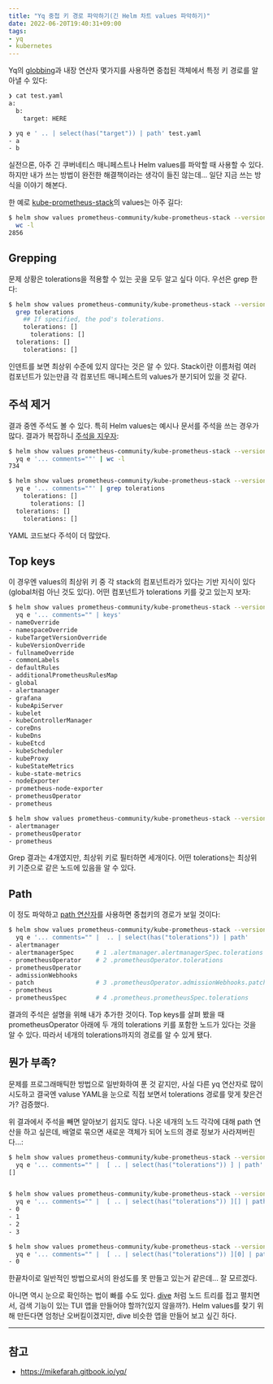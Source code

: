 ```yaml
---
title: "Yq 중첩 키 경로 파악하기(긴 Helm 차트 values 파악하기)"
date: 2022-06-20T19:40:31+09:00
tags:
- yq
- kubernetes
---
```


Yq의 [globbing](https://mikefarah.gitbook.io/yq/operators/recursive-descent-glob)과 내장 연산자 몇가지를 사용하면 중첩된 객체에서 특정 키 경로를 알아낼 수 있다:
```sh
❯ cat test.yaml
a:
  b:
    target: HERE

❯ yq e ' .. | select(has("target")) | path' test.yaml
- a
- b
```

실전으론, 아주 긴 쿠버네티스 매니페스트나 Helm values를 파악할 때 사용할 수 있다. 하지만 내가 쓰는 방법이 완전한 해결책이라는 생각이 들진 않는데... 일단 지금 쓰는 방식을 이야기 해본다.


한 예로 [kube-prometheus-stack](https://artifacthub.io/packages/helm/prometheus-community/kube-prometheus-stack)의 values는 아주 길다:
```sh
$ helm show values prometheus-community/kube-prometheus-stack --version 36.0.2 | \
  wc -l
2856
```

## Grepping

문제 상황은 tolerations을 적용할 수 있는 곳을 모두 알고 싶다 이다. 우선은 grep 한다:
```sh
$ helm show values prometheus-community/kube-prometheus-stack --version 36.0.2 | \
  grep tolerations
    ## If specified, the pod's tolerations.
    tolerations: []
      tolerations: []
  tolerations: []
    tolerations: []
```

인덴트를 보면 최상위 수준에 있지 않다는 것은 알 수 있다. Stack이란 이름처럼 여러 컴포넌트가 있는만큼 각 컴포넌트 매니페스트의 values가 분기되어 있을 것 같다.

## 주석 제거

결과 중엔 주석도 볼 수 있다. 특히 Helm values는 예시나 문서를 주석을 쓰는 경우가 많다. 결과가 복잡하니 [주석을 지우자](https://mikefarah.gitbook.io/yq/operators/comment-operators#remove-comment):
```sh
$ helm show values prometheus-community/kube-prometheus-stack --version 36.0.2 | \
  yq e '... comments=""' | wc -l
734

$ helm show values prometheus-community/kube-prometheus-stack --version 36.0.2 | \
  yq e '... comments=""' | grep tolerations
    tolerations: []
      tolerations: []
  tolerations: []
    tolerations: []
```

YAML 코드보다 주석이 더 많았다.

## Top keys

이 경우엔 values의 최상위 키 중 각 stack의 컴포넌트라가 있다는 기반 지식이 있다(global처럼 아닌 것도 있다). 어떤 컴포넌트가 tolerations 키를 갖고 있는지 보자:
```sh
$ helm show values prometheus-community/kube-prometheus-stack --version 36.0.2 | \
  yq e '... comments="" | keys'
- nameOverride
- namespaceOverride
- kubeTargetVersionOverride
- kubeVersionOverride
- fullnameOverride
- commonLabels
- defaultRules
- additionalPrometheusRulesMap
- global
- alertmanager
- grafana
- kubeApiServer
- kubelet
- kubeControllerManager
- coreDns
- kubeDns
- kubeEtcd
- kubeScheduler
- kubeProxy
- kubeStateMetrics
- kube-state-metrics
- nodeExporter
- prometheus-node-exporter
- prometheusOperator
- prometheus

$ helm show values prometheus-community/kube-prometheus-stack --version 36.0.2 | yq e '... comments="" | with_entries(select( .. | has("tolerations"))) | keys'
- alertmanager
- prometheusOperator
- prometheus
```

Grep 결과는 4개였지만, 최상위 키로 필터하면 세개이다. 어떤 tolerations는 최상위 키 기준으로 같은 노드에 있음을 알 수 있다.

## Path

이 정도 파악하고 [path 연산자](https://mikefarah.gitbook.io/yq/operators/path)를 사용하면 중첩키의 경로가 보일 것이다:
```sh
$ helm show values prometheus-community/kube-prometheus-stack --version 36.0.2 | \
  yq e '... comments="" |  .. | select(has("tolerations")) | path'
- alertmanager
- alertmanagerSpec      # 1 .alertmanager.alertmanagerSpec.tolerations
- prometheusOperator    # 2 .prometheusOperator.tolerations
- prometheusOperator
- admissionWebhooks
- patch                 # 3 .prometheusOperator.admissionWebhooks.patch.tolerations
- prometheus
- prometheusSpec        # 4 .prometheus.prometheusSpec.tolerations
```


결과의 주석은 설명을 위해 내가 추가한 것이다. Top keys를 살펴 봤을 때 prometheusOperator 아래에 두 개의 tolerations 키를 포함한 노드가 있다는 것을 알 수 있다. 따라서 네개의 tolerations까지의 경로를 알 수 있게 됐다.

## 뭔가 부족?

문제를 프로그래매틱한 방법으로 일반화하여 푼 것 같지만, 사실 다른 yq 연산자로 많이 시도하고 결국엔 valuse YAML을 눈으로 직접 보면서 tolerations 경로를 맞게 찾은건가? 검증했다.

위 결과에서 주석을 빼면 알아보기 쉽지도 않다. 나온 네개의 노드 각각에 대해 path 연산을 하고 싶은데, 배열로 묶으면 새로운 객체가 되어 노드의 경로 정보가 사라져버린다...:
```sh
$ helm show values prometheus-community/kube-prometheus-stack --version 36.0.2 | \
  yq e '... comments="" |  [ .. | select(has("tolerations")) ] | path'
[]


$ helm show values prometheus-community/kube-prometheus-stack --version 36.0.2 | \
  yq e '... comments="" |  [ .. | select(has("tolerations")) ][] | path'
- 0
- 1
- 2
- 3

$ helm show values prometheus-community/kube-prometheus-stack --version 36.0.2 | \
  yq e '... comments="" |  [ .. | select(has("tolerations")) ][0] | path'
- 0
```

한끝차이로 일반적인 방법으로서의 완성도를 못 만들고 있는거 같은데... 잘 모르겠다.


아니면 역시 눈으로 확인하는 법이 빠를 수도 있다. [dive](https://github.com/wagoodman/dive) 처럼 노드 트리를 접고 펼치면서, 검색 기능이 있는 TUI 앱을 만들어야 할까?(있지 않을까?). Helm values를 찾기 위해 만든다면 엄청난 오버킬이겠지만, dive 비슷한 앱을 만들어 보고 싶긴 하다.

---

## 참고
- https://mikefarah.gitbook.io/yq/
